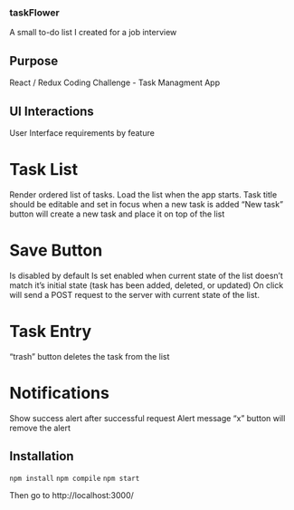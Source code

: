 ### taskFlower
A small to-do list I created for a job interview

## Purpose

React / Redux Coding Challenge - Task Managment App

## UI Interactions

User Interface requirements by feature

# Task List

Render ordered list of tasks. Load the list when the app starts.
Task title should be editable and set in focus when a new task is added
“New task” button will create a new task and place it on top of the list

# Save Button

Is disabled by default
Is set enabled when current state of the list doesn’t match it’s initial state (task has been added, deleted, or updated)
On click will send a POST request to the server with current state of the list.

# Task Entry

“trash” button deletes the task from the list

# Notifications

Show success alert after successful request
Alert message “x” button will remove the alert


## Installation

`npm install`
`npm compile`
`npm start`

Then go to http://localhost:3000/
